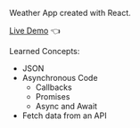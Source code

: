 Weather App created with React.

[Live Demo](https://gonzalo102.github.io/weather-app/) :point_left:

Learned Concepts:

- JSON
- Asynchronous Code
  - Callbacks
  - Promises
  - Async and Await
- Fetch data from an API